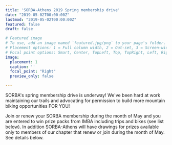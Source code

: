 ```yaml
---
title: 'SORBA-Athens 2019 Spring membership drive'
date: "2019-05-02T00:00:00Z"
lastmod: "2019-05-02T00:00:00Z"
featured: false
draft: false

# Featured image
# To use, add an image named `featured.jpg/png` to your page's folder.
# Placement options: 1 = Full column width, 2 = Out-set, 3 = Screen-width
# Focal point options: Smart, Center, TopLeft, Top, TopRight, Left, Right, BottomLeft, Bottom, BottomRight
image:
  placement: 1
  caption: ''
  focal_point: "Right"
  preview_only: false

---
```


SORBA's spring membership drive is underway! We've been hard at work maintaining our trails and advocating for permission to build more mountain biking opportunities FOR YOU!

Join or renew your SORBA membership during the month of May and you are entered to win prize packs from IMBA including trips and bikes (see list below). In addition SORBA-Athens will have drawings for prizes available only to members of our chapter that renew or join during the month of May. See details below.
